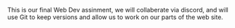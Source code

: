 This is our final Web Dev assinment, we will collaberate via discord, and will use Git to keep versions and allow us to work on our
parts of the web site.
